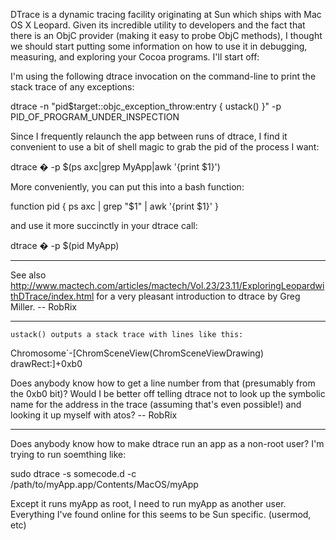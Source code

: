 DTrace is a dynamic tracing facility originating at Sun which ships with Mac OS X Leopard. Given its incredible utility to developers and the fact that there is an ObjC provider (making it easy to probe ObjC methods), I thought we should start putting some information on how to use it in debugging, measuring, and exploring your Cocoa programs. I'll start off:

I'm using the following dtrace invocation on the command-line to print the stack trace of any exceptions:

    
dtrace -n "pid\$target::objc_exception_throw:entry { ustack() }" -p PID_OF_PROGRAM_UNDER_INSPECTION


Since I frequently relaunch the app between runs of     dtrace, I find it convenient to use a bit of shell magic to grab the pid of the process I want:

    
dtrace � -p $(ps axc|grep MyApp|awk '{print $1}')


More conveniently, you can put this into a     bash function:

    
function pid {
	ps axc | grep "$1" | awk '{print $1}'
}


and use it more succinctly in your     dtrace call:

    
dtrace � -p $(pid MyApp)


----

See also http://www.mactech.com/articles/mactech/Vol.23/23.11/ExploringLeopardwithDTrace/index.html for a very pleasant introduction to dtrace by Greg Miller. -- RobRix

----

    ustack() outputs a stack trace with lines like this:

    
Chromosome`-[ChromSceneView(ChromSceneViewDrawing) drawRect:]+0xb0


Does anybody know how to get a line number from that (presumably from the     0xb0 bit)? Would I be better off telling dtrace not to look up the symbolic name for the address in the trace (assuming that's even possible!) and looking it up myself with     atos? -- RobRix

----

Does anybody know how to make dtrace run an app as a non-root user? I'm trying to run soemthing like:
    
sudo dtrace -s somecode.d -c /path/to/myApp.app/Contents/MacOS/myApp

Except it runs myApp as root, I need to run myApp as another user. Everything I've found online for this seems to be Sun specific. (usermod, etc)
